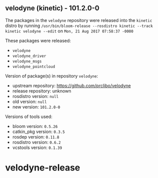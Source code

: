 ## velodyne (kinetic) - 101.2.0-0

The packages in the `velodyne` repository were released into the `kinetic` distro by running `/usr/bin/bloom-release --rosdistro kinetic --track kinetic velodyne --edit` on `Mon, 21 Aug 2017 07:58:37 -0000`

These packages were released:
- `velodyne`
- `velodyne_driver`
- `velodyne_msgs`
- `velodyne_pointcloud`

Version of package(s) in repository `velodyne`:

- upstream repository: https://github.com/prclibo/velodyne
- release repository: unknown
- rosdistro version: `null`
- old version: `null`
- new version: `101.2.0-0`

Versions of tools used:

- bloom version: `0.5.26`
- catkin_pkg version: `0.3.5`
- rosdep version: `0.11.8`
- rosdistro version: `0.6.2`
- vcstools version: `0.1.39`


# velodyne-release